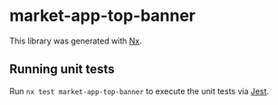 # market-app-top-banner

This library was generated with [Nx](https://nx.dev).

## Running unit tests

Run `nx test market-app-top-banner` to execute the unit tests via [Jest](https://jestjs.io).
